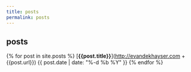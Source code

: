 ```yaml
---
title: posts
permalink: posts
---
```


<h2>posts</h2>

{% for post in site.posts %}
[**{{post.title}}**](http://evandekhayser.com + {{post.url}}) {{ post.date | date: "%-d %b %Y" }}
{% endfor %}
